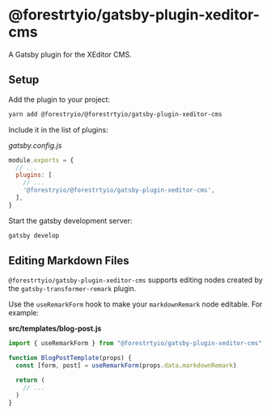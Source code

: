 # @forestrtyio/gatsby-plugin-xeditor-cms

A Gatsby plugin for the XEditor CMS.

## Setup

Add the plugin to your project:

```sh
yarn add @forestryio/@forestrtyio/gatsby-plugin-xeditor-cms
```

Include it in the list of plugins:

_gatsby.config.js_

```javascript
module.exports = {
  // ...
  plugins: [
    // ...
    '@forestryio/@forestrtyio/gatsby-plugin-xeditor-cms',
  ],
}
```

Start the gatsby development server:

```sh
gatsby develop
```

## Editing Markdown Files

`@forestrtyio/gatsby-plugin-xeditor-cms` supports editing nodes created by the `gatsby-transformer-remark` plugin.

Use the `useRemarkForm` hook to make your `markdownRemark` node editable. For example:

**src/templates/blog-post.js**

```javascript
import { useRemarkForm } from "@forestrtyio/gatsby-plugin-xeditor-cms"

function BlogPostTemplate(props) {
  const [form, post] = useRemarkForm(props.data.markdownRemark)

  return (
    // ...
  )
}
```
